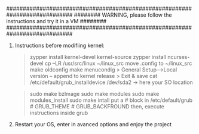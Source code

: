 ############################################################################
######## WARNING, please follow the instructions and try it in a VM ########
############################################################################

1. Instructions before modifiing kernel:

	> zypper install kernel-devel kernel-source 
	> zypper install ncurses-devel
	> cp –LR /usr/src/linux ~/linux_src
	move .config to ~/linux_src
	> make oldconfig
	> make menucondig
		> General Setup-->Local versión – append to kernel release
		> Exit & save
	> cat /etc/default/grub_installdevice
		/dev/sda2 -> here your SO location

	> sudo make bzImage
	> sudo make modules
	> sudo make modules_install
	> sudo make intall
	put a # block in /etc/default/grub
		# GRUB_THEME
		# GRUB_BACKFROUND
	then, execute instructions inside grub

2. Restart your OS, enter in avanced options and enjoy the project

